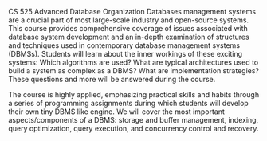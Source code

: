 CS 525 Advanced Database Organization
Databases management systems are a crucial part of most large-scale industry and open-source systems. This course provides comprehensive coverage of issues associated with database system development and an in-depth examination of structures and techniques used in contemporary database management systems (DBMSs). Students will learn about the inner workings of these exciting systems: Which algorithms are used? What are typical architectures used to build a system as complex as a DBMS? What are implementation strategies? These questions and more will be answered during the course.

The course is highly applied, emphasizing practical skills and habits through a series of programming assignments during which students will develop their own tiny DBMS like engine. We will cover the most important aspects/components of a DBMS: storage and buffer management, indexing, query optimization, query execution, and concurrency control and recovery.
